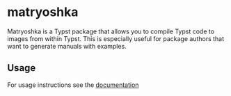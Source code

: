 # matryoshka

Matryoshka is a Typst package that allows you to compile Typst code to images from within Typst.
This is especially useful for package authors that want to generate manuals with examples.

## Usage

For usage instructions see the [documentation](https://raw.githubusercontent.com/freundTech/typst-matryoshka/main/doc/matryoshka.pdf)
